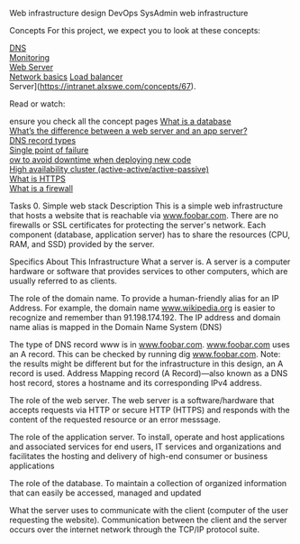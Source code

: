  Web infrastructure design
DevOps 
SysAdmin 
web infrastructure 

Concepts
For this project, we expect you to look at these concepts:

[DNS](https://intranet.alxswe.com/concepts/12)  
[Monitoring](https://intranet.alxswe.com/concepts/13)  
[Web Server](https://intranet.alxswe.com/concepts/17)  
[Network basics](https://intranet.alxswe.com/concepts/33) 
[Load balancer](https://intranet.alxswe.com/concepts/46)  
Server](https://intranet.alxswe.com/concepts/67).

Read or watch:

ensure you check all the concept pages
[What is a database](https://intranet.alxswe.com/rltoken/n3CdS3EA5l5psDDKbEhApA)  
[What’s the difference between a web server and an app server?](https://intranet.alxswe.com/rltoken/0as4wDlFqyhLhf0f_gedcw)  
[DNS record types](https://intranet.alxswe.com/rltoken/Pl3UoEfAO7K_jUKRLMmnAQ)  
[Single point of failure](https://intranet.alxswe.com/rltoken/uxpx2YhXs10TFLIDg78chA)  
[ow to avoid downtime when deploying new code](https://intranet.alxswe.com/rltoken/4ansLu2gtHnoFrNThqyObA)  
[High availability cluster (active-active/active-passive)](https://intranet.alxswe.com/rltoken/TAJeVYy9U9iLaEDd6XkbRA)  
[What is HTTPS](https://intranet.alxswe.com/rltoken/c0zs2MxrmxFLsCPOizxq6g)  
[What is a firewall](https://intranet.alxswe.com/rltoken/j6idMcUTyNEDj1oYDQFmUw)  

Tasks
0. Simple web stack
Description
This is a simple web infrastructure that hosts a website that is reachable via www.foobar.com. There are no firewalls or SSL certificates for protecting the server's network. Each component (database, application server) has to share the resources (CPU, RAM, and SSD) provided by the server.

Specifics About This Infrastructure
What a server is.
A server is a computer hardware or software that provides services to other computers, which are usually referred to as clients.

The role of the domain name.
To provide a human-friendly alias for an IP Address. For example, the domain name www.wikipedia.org is easier to recognize and remember than 91.198.174.192. The IP address and domain name alias is mapped in the Domain Name System (DNS)

The type of DNS record www is in www.foobar.com.
www.foobar.com uses an A record. This can be checked by running dig www.foobar.com.
Note: the results might be different but for the infrastructure in this design, an A record is used.
Address Mapping record (A Record)—also known as a DNS host record, stores a hostname and its corresponding IPv4 address.

The role of the web server.
The web server is a software/hardware that accepts requests via HTTP or secure HTTP (HTTPS) and responds with the content of the requested resource or an error messsage.

The role of the application server.
To install, operate and host applications and associated services for end users, IT services and organizations and facilitates the hosting and delivery of high-end consumer or business applications

The role of the database.
To maintain a collection of organized information that can easily be accessed, managed and updated

What the server uses to communicate with the client (computer of the user requesting the website).
Communication between the client and the server occurs over the internet network through the TCP/IP protocol suite.
